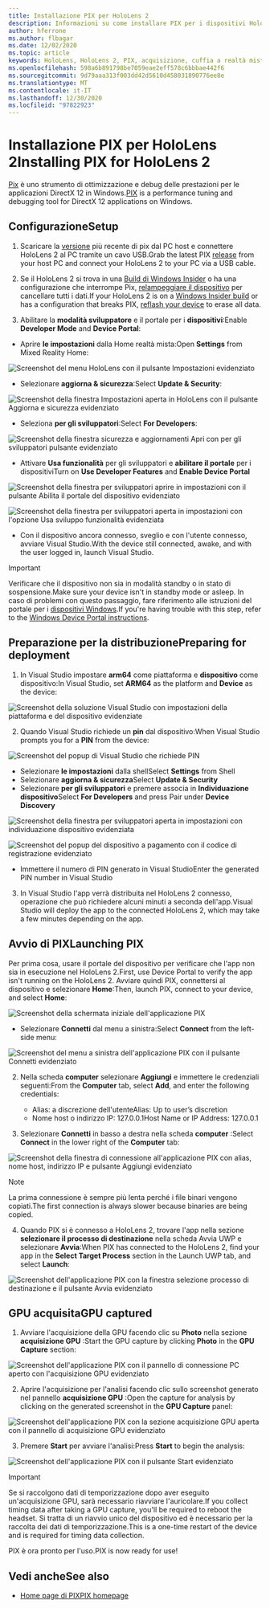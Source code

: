 ```yaml
---
title: Installazione PIX per HoloLens 2
description: Informazioni su come installare PIX per i dispositivi HoloLens 2.
author: hferrone
ms.author: flbagar
ms.date: 12/02/2020
ms.topic: article
keywords: HoloLens, HoloLens 2, PIX, acquisizione, cuffia a realtà mista, cuffia di realtà mista di Windows, auricolare della realtà virtuale
ms.openlocfilehash: 598a6b891798be7059eae2eff578c6bbbae442f6
ms.sourcegitcommit: 9d79aaa313f003dd42d5610d458031890776ee8e
ms.translationtype: MT
ms.contentlocale: it-IT
ms.lasthandoff: 12/30/2020
ms.locfileid: "97822923"
---
```

# <a name="installing-pix-for-hololens-2"></a><span data-ttu-id="86c7c-104">Installazione PIX per HoloLens 2</span><span class="sxs-lookup"><span data-stu-id="86c7c-104">Installing PIX for HoloLens 2</span></span>

<span data-ttu-id="86c7c-105">[Pix](https://devblogs.microsoft.com/pix) è uno strumento di ottimizzazione e debug delle prestazioni per le applicazioni DirectX 12 in Windows.</span><span class="sxs-lookup"><span data-stu-id="86c7c-105">[PIX](https://devblogs.microsoft.com/pix) is a performance tuning and debugging tool for DirectX 12 applications on Windows.</span></span> 

## <a name="setup"></a><span data-ttu-id="86c7c-106">Configurazione</span><span class="sxs-lookup"><span data-stu-id="86c7c-106">Setup</span></span>

1. <span data-ttu-id="86c7c-107">Scaricare la [versione]( https://devblogs.microsoft.com/pix/download) più recente di pix dal PC host e connettere HoloLens 2 al PC tramite un cavo USB.</span><span class="sxs-lookup"><span data-stu-id="86c7c-107">Grab the latest PIX [release]( https://devblogs.microsoft.com/pix/download) from your host PC and connect your HoloLens 2 to your PC via a USB cable.</span></span>

2. <span data-ttu-id="86c7c-108">Se il HoloLens 2 si trova in una [Build di Windows Insider](https://insider.windows.com) o ha una configurazione che interrompe Pix,  [relampeggiare il dispositivo](https://docs.microsoft.com/hololens/hololens-recovery) per cancellare tutti i dati.</span><span class="sxs-lookup"><span data-stu-id="86c7c-108">If your HoloLens 2 is on a [Windows Insider build](https://insider.windows.com) or has a configuration that breaks PIX,  [reflash your device](https://docs.microsoft.com/hololens/hololens-recovery) to erase all data.</span></span>

3. <span data-ttu-id="86c7c-109">Abilitare la **modalità sviluppatore** e il portale per i **dispositivi**:</span><span class="sxs-lookup"><span data-stu-id="86c7c-109">Enable **Developer Mode** and **Device Portal**:</span></span>

* <span data-ttu-id="86c7c-110">Aprire **le impostazioni** dalla Home realtà mista:</span><span class="sxs-lookup"><span data-stu-id="86c7c-110">Open **Settings** from Mixed Reality Home:</span></span>

![Screenshot del menu HoloLens con il pulsante Impostazioni evidenziato](images/pix-img-01.jpg)

* <span data-ttu-id="86c7c-112">Selezionare **aggiorna & sicurezza**:</span><span class="sxs-lookup"><span data-stu-id="86c7c-112">Select **Update & Security**:</span></span>

![Screenshot della finestra Impostazioni aperta in HoloLens con il pulsante Aggiorna e sicurezza evidenziato](images/pix-img-02.jpg)

* <span data-ttu-id="86c7c-114">Seleziona **per gli sviluppatori**:</span><span class="sxs-lookup"><span data-stu-id="86c7c-114">Select **For Developers**:</span></span>

![Screenshot della finestra sicurezza e aggiornamenti Apri con per gli sviluppatori pulsante evidenziato](images/pix-img-03.jpg)

* <span data-ttu-id="86c7c-116">Attivare **Usa funzionalità** per gli sviluppatori e **abilitare il portale** per i dispositivi</span><span class="sxs-lookup"><span data-stu-id="86c7c-116">Turn on **Use Developer Features** and **Enable Device Portal**</span></span>

![Screenshot della finestra per sviluppatori aprire in impostazioni con il pulsante Abilita il portale del dispositivo evidenziato](images/pix-img-04.jpg)

![Screenshot della finestra per sviluppatori aperta in impostazioni con l'opzione Usa sviluppo funzionalità evidenziata](images/pix-img-05.jpg)

* <span data-ttu-id="86c7c-119">Con il dispositivo ancora connesso, sveglio e con l'utente connesso, avviare Visual Studio.</span><span class="sxs-lookup"><span data-stu-id="86c7c-119">With the device still connected, awake, and with the user logged in, launch Visual Studio.</span></span>

> [!IMPORTANT]
> <span data-ttu-id="86c7c-120">Verificare che il dispositivo non sia in modalità standby o in stato di sospensione.</span><span class="sxs-lookup"><span data-stu-id="86c7c-120">Make sure your device isn't in standby mode or asleep.</span></span> <span data-ttu-id="86c7c-121">In caso di problemi con questo passaggio, fare riferimento alle istruzioni del portale per i [dispositivi Windows](https://docs.microsoft.com/windows/mixed-reality/develop/platform-capabilities-and-apis/using-the-windows-device-portal).</span><span class="sxs-lookup"><span data-stu-id="86c7c-121">If you're having trouble with this step, refer to the [Windows Device Portal instructions](https://docs.microsoft.com/windows/mixed-reality/develop/platform-capabilities-and-apis/using-the-windows-device-portal).</span></span>

## <a name="preparing-for-deployment"></a><span data-ttu-id="86c7c-122">Preparazione per la distribuzione</span><span class="sxs-lookup"><span data-stu-id="86c7c-122">Preparing for deployment</span></span>

1. <span data-ttu-id="86c7c-123">In Visual Studio impostare **arm64** come piattaforma e **dispositivo** come dispositivo:</span><span class="sxs-lookup"><span data-stu-id="86c7c-123">In Visual Studio, set **ARM64** as the platform and **Device** as the device:</span></span>

![Screenshot della soluzione Visual Studio con impostazioni della piattaforma e del dispositivo evidenziate](images/pix-img-06.png)

2. <span data-ttu-id="86c7c-125">Quando Visual Studio richiede un **pin** dal dispositivo:</span><span class="sxs-lookup"><span data-stu-id="86c7c-125">When Visual Studio prompts you for a **PIN** from the device:</span></span>

![Screenshot del popup di Visual Studio che richiede PIN](images/pix-img-07.png)

* <span data-ttu-id="86c7c-127">Selezionare **le impostazioni** dalla shell</span><span class="sxs-lookup"><span data-stu-id="86c7c-127">Select **Settings** from Shell</span></span>
* <span data-ttu-id="86c7c-128">Selezionare **aggiorna & sicurezza**</span><span class="sxs-lookup"><span data-stu-id="86c7c-128">Select **Update & Security**</span></span>
* <span data-ttu-id="86c7c-129">Selezionare **per gli sviluppatori** e premere associa in **Individuazione dispositivo**</span><span class="sxs-lookup"><span data-stu-id="86c7c-129">Select **For Developers** and press Pair under **Device Discovery**</span></span> 

![Screenshot della finestra per sviluppatori aperta in impostazioni con individuazione dispositivo evidenziata](images/pix-img-08.jpg)

![Screenshot del popup del dispositivo a pagamento con il codice di registrazione evidenziato](images/pix-img-09.jpg)

* <span data-ttu-id="86c7c-132">Immettere il numero di PIN generato in Visual Studio</span><span class="sxs-lookup"><span data-stu-id="86c7c-132">Enter the generated PIN number in Visual Studio</span></span>

3. <span data-ttu-id="86c7c-133">In Visual Studio l'app verrà distribuita nel HoloLens 2 connesso, operazione che può richiedere alcuni minuti a seconda dell'app.</span><span class="sxs-lookup"><span data-stu-id="86c7c-133">Visual Studio will deploy the app to the connected HoloLens 2, which may take a few minutes depending on the app.</span></span>

## <a name="launching-pix"></a><span data-ttu-id="86c7c-134">Avvio di PIX</span><span class="sxs-lookup"><span data-stu-id="86c7c-134">Launching PIX</span></span>

<span data-ttu-id="86c7c-135">Per prima cosa, usare il portale del dispositivo per verificare che l'app non sia in esecuzione nel HoloLens 2.</span><span class="sxs-lookup"><span data-stu-id="86c7c-135">First, use Device Portal to verify the app isn't running on the HoloLens 2.</span></span> <span data-ttu-id="86c7c-136">Avviare quindi PIX, connettersi al dispositivo e selezionare **Home**:</span><span class="sxs-lookup"><span data-stu-id="86c7c-136">Then, launch PIX, connect to your device, and select **Home**:</span></span>

![Screenshot della schermata iniziale dell'applicazione PIX](images/pix-img-10.png)

* <span data-ttu-id="86c7c-138">Selezionare **Connetti** dal menu a sinistra:</span><span class="sxs-lookup"><span data-stu-id="86c7c-138">Select **Connect** from the left-side menu:</span></span>

![Screenshot del menu a sinistra dell'applicazione PIX con il pulsante Connetti evidenziato](images/pix-img-11.png)

2. <span data-ttu-id="86c7c-140">Nella scheda **computer** selezionare **Aggiungi** e immettere le credenziali seguenti:</span><span class="sxs-lookup"><span data-stu-id="86c7c-140">From the **Computer** tab, select **Add**, and enter the following credentials:</span></span>
    * <span data-ttu-id="86c7c-141">Alias: a discrezione dell'utente</span><span class="sxs-lookup"><span data-stu-id="86c7c-141">Alias: Up to user’s discretion</span></span>
    * <span data-ttu-id="86c7c-142">Nome host o indirizzo IP: 127.0.0.1</span><span class="sxs-lookup"><span data-stu-id="86c7c-142">Host Name or IP Address: 127.0.0.1</span></span>

3. <span data-ttu-id="86c7c-143">Selezionare **Connetti** in basso a destra nella scheda **computer** :</span><span class="sxs-lookup"><span data-stu-id="86c7c-143">Select **Connect** in the lower right of the **Computer** tab:</span></span>

![Screenshot della finestra di connessione all'applicazione PIX con alias, nome host, indirizzo IP e pulsante Aggiungi evidenziato](images/pix-img-12.png)

> [!NOTE]
> <span data-ttu-id="86c7c-145">La prima connessione è sempre più lenta perché i file binari vengono copiati.</span><span class="sxs-lookup"><span data-stu-id="86c7c-145">The first connection is always slower because binaries are being copied.</span></span>

4. <span data-ttu-id="86c7c-146">Quando PIX si è connesso a HoloLens 2, trovare l'app nella sezione **selezionare il processo di destinazione** nella scheda Avvia UWP e selezionare **Avvia**:</span><span class="sxs-lookup"><span data-stu-id="86c7c-146">When PIX has connected to the HoloLens 2, find your app in the **Select Target Process** section in the Launch UWP tab, and select **Launch**:</span></span>

![Screenshot dell'applicazione PIX con la finestra selezione processo di destinazione e il pulsante Avvia evidenziato](images/pix-img-13.png)

## <a name="gpu-captured"></a><span data-ttu-id="86c7c-148">GPU acquisita</span><span class="sxs-lookup"><span data-stu-id="86c7c-148">GPU captured</span></span>

1. <span data-ttu-id="86c7c-149">Avviare l'acquisizione della GPU facendo clic su **Photo** nella sezione **acquisizione GPU** :</span><span class="sxs-lookup"><span data-stu-id="86c7c-149">Start the GPU capture by clicking **Photo** in the **GPU Capture** section:</span></span>

![Screenshot dell'applicazione PIX con il pannello di connessione PC aperto con l'acquisizione GPU evidenziato](images/pix-img-14.png)

2. <span data-ttu-id="86c7c-151">Aprire l'acquisizione per l'analisi facendo clic sullo screenshot generato nel pannello **acquisizione GPU** :</span><span class="sxs-lookup"><span data-stu-id="86c7c-151">Open the capture for analysis by clicking on the generated screenshot in the **GPU Capture** panel:</span></span>

![Screenshot dell'applicazione PIX con la sezione acquisizione GPU aperta con il pannello di acquisizione GPU evidenziato](images/pix-img-15.png)

3. <span data-ttu-id="86c7c-153">Premere **Start** per avviare l'analisi:</span><span class="sxs-lookup"><span data-stu-id="86c7c-153">Press **Start** to begin the analysis:</span></span>

![Screenshot dell'applicazione PIX con il pulsante Start evidenziato](images/pix-img-16.png)

> [!IMPORTANT]
> <span data-ttu-id="86c7c-155">Se si raccolgono dati di temporizzazione dopo aver eseguito un'acquisizione GPU, sarà necessario riavviare l'auricolare.</span><span class="sxs-lookup"><span data-stu-id="86c7c-155">If you collect timing data after taking a GPU capture, you'll be required to reboot the headset.</span></span> <span data-ttu-id="86c7c-156">Si tratta di un riavvio unico del dispositivo ed è necessario per la raccolta dei dati di temporizzazione.</span><span class="sxs-lookup"><span data-stu-id="86c7c-156">This is a one-time restart of the device and is required for timing data collection.</span></span>

<span data-ttu-id="86c7c-157">PIX è ora pronto per l'uso.</span><span class="sxs-lookup"><span data-stu-id="86c7c-157">PIX is now ready for use!</span></span>

## <a name="see-also"></a><span data-ttu-id="86c7c-158">Vedi anche</span><span class="sxs-lookup"><span data-stu-id="86c7c-158">See also</span></span>
* [<span data-ttu-id="86c7c-159">Home page di PIX</span><span class="sxs-lookup"><span data-stu-id="86c7c-159">PIX homepage</span></span>](https://devblogs.microsoft.com/pix)
